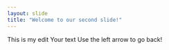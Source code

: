 ```yaml
---
layout: slide
title: "Welcome to our second slide!"
---
```

This is my edit
Your text
Use the left arrow to go back!
